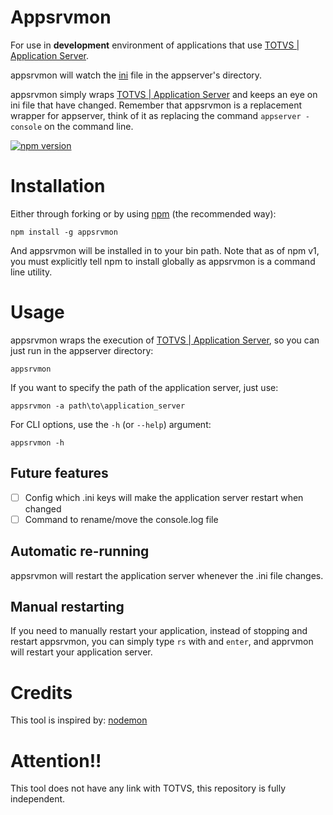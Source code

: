 # Appsrvmon

For use in **development** environment of applications that use [TOTVS | Application Server](http://tdn.totvs.com/display/tec/Application+Server).

appsrvmon will watch the [ini](http://tdn.totvs.com/pages/viewpage.action?pageId=6064745) file in the appserver's directory.

appsrvmon simply wraps [TOTVS | Application Server](http://tdn.totvs.com/display/tec/Application+Server) and keeps an eye on ini file that have changed. Remember that appsrvmon is a replacement wrapper for appserver, think of it as replacing the command `appserver -console` on the command line.

[![npm version](https://badge.fury.io/js/appsrvmon.svg)](https://badge.fury.io/js/appsrvmon)

# Installation

Either through forking or by using [npm](http://npmjs.org) (the recommended way):

    npm install -g appsrvmon

And appsrvmon will be installed in to your bin path. Note that as of npm v1, you must explicitly tell npm to install globally as appsrvmon is a command line utility.

# Usage

appsrvmon wraps the execution of [TOTVS | Application Server](http://tdn.totvs.com/display/tec/Application+Server), so you can just run in the appserver directory:

    appsrvmon

If you want to specify the path of the application server, just use:  

    appsrvmon -a path\to\application_server

For CLI options, use the `-h` (or `--help`) argument:

    appsrvmon -h

## Future features
 - [ ] Config which .ini keys will make the application server restart when changed
 - [ ] Command to rename/move the console.log file

## Automatic re-running

appsrvmon will restart the application server whenever the .ini file changes.

## Manual restarting

If you need to manually restart your application, instead of stopping and restart appsrvmon, you can simply type `rs` with and `enter`, and apprvmon will restart your application server.

# Credits
This tool is inspired by: [nodemon](https://github.com/remy/nodemon)

# Attention!!
This tool does not have any link with TOTVS, this repository is fully independent.
